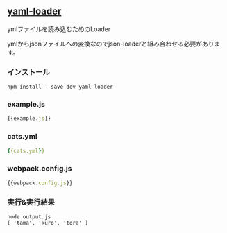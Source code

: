 ## [yaml-loader](https://github.com/okonet/yaml-loader)
ymlファイルを読み込むためのLoader

ymlからjsonファイルへの変換なのでjson-loaderと組み合わせる必要があります。

### インストール

```console
npm install --save-dev yaml-loader
```

### example.js

```javascript:example.js
{{example.js}}
```

### cats.yml

```yml:cats.yml
{{cats.yml}}
```

### webpack.config.js

```javascript:webpack.config.js
{{webpack.config.js}}
```

### 実行&実行結果

```console 
node output.js
[ 'tama', 'kuro', 'tora' ]
```
